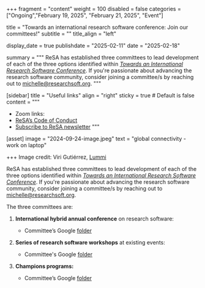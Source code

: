 +++
fragment = "content"
weight = 100
disabled = false
categories = ["Ongoing","February 19, 2025", "February 21, 2025", "Event"]

title = "Towards an international research software conference: Join our committees!"
subtitle = ""
title_align = "left"

display_date = true
publishdate = "2025-02-11"
date = "2025-02-18"

summary = """
ReSA has established three committees to lead development of each of the three options identified within [*Towards an International Research Software Conference*](https://zenodo.org/records/14793104). If you're passionate about advancing the research software community, consider joining a committee/s by reaching out to [michelle@researchsoft.org](mailto:michelle@researchsoft.org).
"""


[sidebar]
  title = "Useful links"
  align = "right"
  sticky = true # Default is false
  content = """
  * Zoom links:
  * [ReSA’s Code of Conduct](../../code-of-conduct/)
  * [Subscribe to ReSA newsletter](https://www.researchsoft.org/news/)
  """

[asset]
  image = "2024-09-24-image.jpeg"
  text = "global connectivity - work on laptop"


+++
Image credit: Viri Gutiérrez, [Lummi](https://www.lummi.ai/photo/global-connectivity-work-on-laptop-hhipk)

ReSA has established three committees to lead development of each of the three options identified within [*Towards an International Research Software Conference*](https://zenodo.org/records/14793104). If you're passionate about advancing the research software community, consider joining a committee/s by reaching out to [michelle@researchsoft.org](mailto:michelle@researchsoft.org).

The three committees are:

1) **International hybrid annual conference** on research software:   
    * Committee’s Google [folder](https://drive.google.com/drive/u/0/folders/1qoDYOJLukuOP53iVEqB2RaY_saZdOPWM)

2) **Series of research software workshops** at existing events:   
    * Committee's Google [folder](https://drive.google.com/drive/u/0/folders/1YsBW2PjIcSGzaI4rGqtxs4Nez47fpjoG)

3) **Champions programs:**   
    * Committee’s Google [folder](https://drive.google.com/drive/u/0/folders/1PGAP96f-Fj8Sw4gr_47soZffSTq5bJAp)
